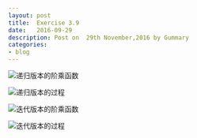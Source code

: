 ```yaml
---
layout: post
title:  Exercise 3.9
date:   2016-09-29
description: Post on  29th November,2016 by Gummary
categories:
- blog
---
```




![递归版本的阶乘函数](https://lh4.googleusercontent.com/fAuYVhlokzaXtC_hHzy9fINLcrDtLI_k4R8AjlNiWII2FVx3G1o15xhfxpEd4Hr_vpNyNqSC62p0Dg4=w1301-h654) 

![递归版本的过程](https://lh4.googleusercontent.com/HCErAmYB38NUm0CucBkn-zeoyrjqMTBXKe-CAFy9XxG0zhexzgSV0jr9fWQR5HkXNUGbaUs-0UHdwQs=w1301-h654-rw) 

![迭代版本的阶乘函数](https://lh6.googleusercontent.com/qUO9j7RLx8C-WmwtiAMwOepmaiZA8qrPiZTtxRZFFLkZa906WsQwFovY3CaQHsOs9Dh1WzMKMV8tfNM=w1301-h654-rw) 

![迭代版本的过程](https://docs.google.com/drawings/d/1jst3mgoscjRJgRKtYe1qGEb770QYyzdrV5ueIm8O1Ho/pub?w=1424&h=425) 
